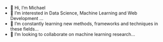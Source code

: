- 👋 Hi, I’m Michael
- 👀 I’m interested in Data Science, Machine Learning and Web Development ...
- 🌱 I’m constantly learning new methods, frameworks and techniques in these fields...
- 💞️ I’m looking to collaborate on machine learning research...

<!---
<img width="202" alt="favicon" src="https://user-images.githubusercontent.com/96737141/182760426-ca6e87b4-27f6-4f30-adda-1f5215b901a4.png">


udochukwu-okoro/udochukwu-okoro is a ✨ special ✨ repository because its `README.md` (this file) appears on your GitHub profile.
You can click the Preview link to take a look at your changes.
--->
